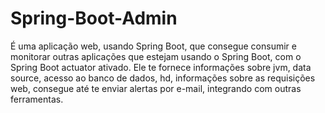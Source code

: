 # Spring-Boot-Admin
É uma aplicação web, usando Spring Boot, que consegue consumir e monitorar outras aplicações que estejam usando o Spring Boot, com o Spring Boot actuator ativado. Ele te fornece informações sobre jvm, data source, acesso ao banco de dados, hd, informações sobre as requisições web, consegue até te enviar alertas por e-mail, integrando com outras ferramentas.
